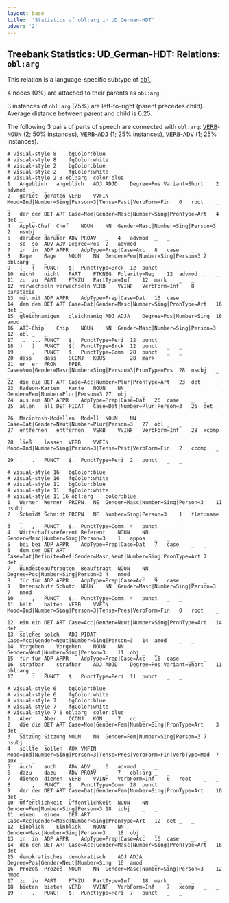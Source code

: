 ```yaml
---
layout: base
title:  'Statistics of obl:arg in UD_German-HDT'
udver: '2'
---
```


## Treebank Statistics: UD_German-HDT: Relations: `obl:arg`

This relation is a language-specific subtype of <tt><a href="de_hdt-dep-obl.html">obl</a></tt>.

4 nodes (0%) are attached to their parents as `obl:arg`.

3 instances of `obl:arg` (75%) are left-to-right (parent precedes child).
Average distance between parent and child is 6.25.

The following 3 pairs of parts of speech are connected with `obl:arg`: <tt><a href="de_hdt-pos-VERB.html">VERB</a></tt>-<tt><a href="de_hdt-pos-NOUN.html">NOUN</a></tt> (2; 50% instances), <tt><a href="de_hdt-pos-VERB.html">VERB</a></tt>-<tt><a href="de_hdt-pos-ADJ.html">ADJ</a></tt> (1; 25% instances), <tt><a href="de_hdt-pos-VERB.html">VERB</a></tt>-<tt><a href="de_hdt-pos-ADV.html">ADV</a></tt> (1; 25% instances).


~~~ conllu
# visual-style 8	bgColor:blue
# visual-style 8	fgColor:white
# visual-style 2	bgColor:blue
# visual-style 2	fgColor:white
# visual-style 2 8 obl:arg	color:blue
1	Angeblich	angeblich	ADJ	ADJD	Degree=Pos|Variant=Short	2	advmod	_	_
2	geriet	geraten	VERB	VVFIN	Mood=Ind|Number=Sing|Person=3|Tense=Past|VerbForm=Fin	0	root	_	_
3	der	der	DET	ART	Case=Nom|Gender=Masc|Number=Sing|PronType=Art	4	det	_	_
4	Apple-Chef	Chef	NOUN	NN	Gender=Masc|Number=Sing|Person=3	2	nsubj	_	_
5	darüber	darüber	ADV	PROAV	_	4	advmod	_	_
6	so	so	ADV	ADV	Degree=Pos	2	advmod	_	_
7	in	in	ADP	APPR	AdpType=Prep|Case=Acc	8	case	_	_
8	Rage	Rage	NOUN	NN	Gender=Fem|Number=Sing|Person=3	2	obl:arg	_	_
9	(	(	PUNCT	$(	PunctType=Brck	12	punct	_	_
10	nicht	nicht	PART	PTKNEG	Polarity=Neg	12	advmod	_	_
11	zu	zu	PART	PTKZU	PartType=Inf	12	mark	_	_
12	verwechseln	verwechseln	VERB	VVINF	VerbForm=Inf	8	parataxis	_	_
13	mit	mit	ADP	APPR	AdpType=Prep|Case=Dat	16	case	_	_
14	dem	dem	DET	ART	Case=Dat|Gender=Masc|Number=Sing|PronType=Art	16	det	_	_
15	gleichnamigen	gleichnamig	ADJ	ADJA	Degree=Pos|Number=Sing	16	amod	_	_
16	ATI-Chip	Chip	NOUN	NN	Gender=Masc|Number=Sing|Person=3	12	obl	_	_
17	...	...	PUNCT	$.	PunctType=Peri	12	punct	_	_
18	)	)	PUNCT	$(	PunctType=Brck	12	punct	_	_
19	,	,	PUNCT	$,	PunctType=Comm	28	punct	_	_
20	dass	dass	SCONJ	KOUS	_	28	mark	_	_
21	er	er	PRON	PPER	Case=Nom|Gender=Masc|Number=Sing|Person=3|PronType=Prs	28	nsubj	_	_
22	die	die	DET	ART	Case=Acc|Number=Plur|PronType=Art	23	det	_	_
23	Radeon-Karten	Karte	NOUN	NN	Gender=Fem|Number=Plur|Person=3	27	obj	_	_
24	aus	aus	ADP	APPR	AdpType=Prep|Case=Dat	26	case	_	_
25	allen	all	DET	PIDAT	Case=Dat|Number=Plur|Person=3	26	det	_	_
26	Macintosh-Modellen	Modell	NOUN	NN	Case=Dat|Gender=Neut|Number=Plur|Person=3	27	obl	_	_
27	entfernen	entfernen	VERB	VVINF	VerbForm=Inf	28	xcomp	_	_
28	ließ	lassen	VERB	VVFIN	Mood=Ind|Number=Sing|Person=3|Tense=Past|VerbForm=Fin	2	ccomp	_	_
29	.	.	PUNCT	$.	PunctType=Peri	2	punct	_	_

~~~


~~~ conllu
# visual-style 16	bgColor:blue
# visual-style 16	fgColor:white
# visual-style 11	bgColor:blue
# visual-style 11	fgColor:white
# visual-style 11 16 obl:arg	color:blue
1	Werner	Werner	PROPN	NE	Gender=Masc|Number=Sing|Person=3	11	nsubj	_	_
2	Schmidt	Schmidt	PROPN	NE	Number=Sing|Person=3	1	flat:name	_	_
3	,	,	PUNCT	$,	PunctType=Comm	4	punct	_	_
4	Wirtschaftsreferent	Referent	NOUN	NN	Gender=Masc|Number=Sing|Person=3	1	appos	_	_
5	bei	bei	ADP	APPR	AdpType=Prep|Case=Dat	7	case	_	_
6	dem	der	DET	ART	Case=Dat|Definite=Def|Gender=Masc,Neut|Number=Sing|PronType=Art	7	det	_	_
7	Bundesbeauftragten	Beauftragt	NOUN	NN	Degree=Pos|Number=Sing|Person=3	4	nmod	_	_
8	für	für	ADP	APPR	AdpType=Prep|Case=Acc	9	case	_	_
9	Datenschutz	Schutz	NOUN	NN	Gender=Masc|Number=Sing|Person=3	7	nmod	_	_
10	,	,	PUNCT	$,	PunctType=Comm	4	punct	_	_
11	hält	halten	VERB	VVFIN	Mood=Ind|Number=Sing|Person=3|Tense=Pres|VerbForm=Fin	0	root	_	_
12	ein	ein	DET	ART	Case=Acc|Gender=Neut|Number=Sing|PronType=Art	14	det	_	_
13	solches	solch	ADJ	PIDAT	Case=Acc|Gender=Neut|Number=Sing|Person=3	14	amod	_	_
14	Vorgehen	Vorgehen	NOUN	NN	Gender=Neut|Number=Sing|Person=3	11	obj	_	_
15	für	für	ADP	APPR	AdpType=Prep|Case=Acc	16	case	_	_
16	strafbar	strafbar	ADJ	ADJD	Degree=Pos|Variant=Short	11	obl:arg	_	_
17	:	:	PUNCT	$.	PunctType=Peri	11	punct	_	_

~~~


~~~ conllu
# visual-style 6	bgColor:blue
# visual-style 6	fgColor:white
# visual-style 7	bgColor:blue
# visual-style 7	fgColor:white
# visual-style 7 6 obl:arg	color:blue
1	Aber	Aber	CCONJ	KON	_	7	cc	_	_
2	die	die	DET	ART	Case=Nom|Gender=Fem|Number=Sing|PronType=Art	3	det	_	_
3	Sitzung	Sitzung	NOUN	NN	Gender=Fem|Number=Sing|Person=3	7	nsubj	_	_
4	sollte	sollen	AUX	VMFIN	Mood=Ind|Number=Sing|Person=3|Tense=Pres|VerbForm=Fin|VerbType=Mod	7	aux	_	_
5	auch	auch	ADV	ADV	_	6	advmod	_	_
6	dazu	dazu	ADV	PROAV	_	7	obl:arg	_	_
7	dienen	dienen	VERB	VVINF	VerbForm=Inf	0	root	_	_
8	,	,	PUNCT	$,	PunctType=Comm	18	punct	_	_
9	der	der	DET	ART	Case=Dat|Gender=Fem|Number=Sing|PronType=Art	10	det	_	_
10	Öffentlichkeit	Öffentlichkeit	NOUN	NN	Gender=Fem|Number=Sing|Person=3	18	iobj	_	_
11	einen	einen	DET	ART	Case=Acc|Gender=Masc|Number=Sing|PronType=Art	12	det	_	_
12	Einblick	Einblick	NOUN	NN	Gender=Masc|Number=Sing|Person=3	18	obj	_	_
13	in	in	ADP	APPR	AdpType=Prep|Case=Acc	16	case	_	_
14	den	den	DET	ART	Case=Acc|Gender=Masc|Number=Sing|PronType=Art	16	det	_	_
15	demokratisches	demokratisch	ADJ	ADJA	Degree=Pos|Gender=Neut|Number=Sing	16	amod	_	_
16	Prozeß	Prozeß	NOUN	NN	Gender=Masc|Number=Sing|Person=3	12	nmod	_	_
17	zu	zu	PART	PTKZU	PartType=Inf	18	mark	_	_
18	bieten	bieten	VERB	VVINF	VerbForm=Inf	7	xcomp	_	_
19	.	.	PUNCT	$.	PunctType=Peri	7	punct	_	_

~~~


